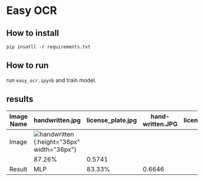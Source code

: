 # Easy OCR

## How to install
```
pip insatll -r requirements.txt
```

## How to run

run  ```easy_ocr.ipynb``` and train model.

## results

| Image Name    | handwritten.jpg   | license_plate.jpg | hand-written.JPG     | license_plate.jpg     |
| -------       | ---               | ---               | -----                |  -----                |
|   Image       |![handwritten](https://github.com/SajedehGharabadian/Deep_Learning_Pylearn7/assets/76538787/c9cbb8a1-f992-4d33-a7ba-67c7a2e300a0){:height="36px" width="36px"}
        | 87.26%   | 0.5741    |
|   Result      |    MLP      | 83.33%   | 0.6646    |

